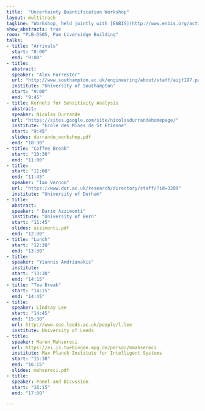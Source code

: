 ```yaml
---
title:  "Uncertainty Quantification Workshop"
layout: multitrack
tagline: "Workshop, held jointly with [ENBIS](http://www.enbis.org/activities/events/current/424_ENBIS_16_in_Sheffield/?_ts=1&_ts=1)"
show_abstracts: true
room: "PLB-DS05, Pam Liversidge Building"
talks:
- title: "Arrivals"
  start: "8:00"
  end: "9:00"
- title:
  abstract:
  speaker: "Alex Forrester"
  url: "http://www.southampton.ac.uk/engineering/about/staff/aijf197.page"
  institute: "University of Southampton"
  start: "9:00"
  end: "9:45"
- title: Kernels for Sensitivity Analysis
  abstract:
  speaker: Nicolas Durrande
  url: "https://sites.google.com/site/nicolasdurrandehomepage/"
  institute: "Ecole des Mines de St Etienne"
  start: "9:45"
  slides: durrande_workshop.pdf
  end: "10:30"
- title: "Coffee Break"
  start: "10:30"
  end: "11:00"
- title:
  start: "11:00"
  end: "11:45"
  speaker: "Ian Vernon"
  url: "https://www.dur.ac.uk/research/directory/staff/?id=3289"
  institute: "University of Durham"
- title:
  abstract:
  speaker: " Dario Azzimonti"
  institute: "University of Bern"
  start: "11:45"
  slides: azzimonti.pdf
  end: "12:30"
- title: "Lunch"
  start: "12:30"
  end: "13:30"
- title:
  speaker: "Yiannis Andrianakis"
  institute:
  start: "13:30"
  end: "14:15"
- title: "Tea Break"
  start: "14:15"
  end: "14:45"
- title:
  speaker: Lindsay Lee
  start: "14:45"
  end: "15:30"
  url: http://www.see.leeds.ac.uk/people/l.lee
  institute: University of Leeds
- title:
  speaker: Maren Mahsereci
  url: https://ei.is.tuebingen.mpg.de/person/mmahsereci
  institute: Max Planck Institute for Intelligent Systems
  start: "15:30"
  end: "16:15"
  slides: mahsereci.pdf
- title:
  speaker: Panel and Dicussion
  start: "16:15"
  end: "17:00"

---
```

